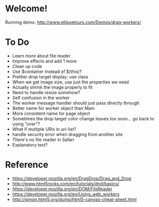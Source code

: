 # Welcome!

Running demo: http://www.ellipsetours.com/Demos/drag-workers/

# To Do

* Learn more about file reader
* Improve effects and add 1 more
* Clean up code
* Use $container instead of $(this)?
* Prettier drop target display; use class
* When we get image size, use just the properties we need
* Actually shrink the image properly to fit
* Need to handle resize somehow? 
* Self confusion in the worker
* The worker message handler should just pass directly through
* Better name for worker object than Main
* More consistent name for page object
* Sometimes the drop target color change leaves too soon… go back to using "over"?
* What if multiple URIs in uri-list?
* handle security error when dragging from another site
* There's no file reader in Safari
* Explanatory text?

# Reference

* https://developer.mozilla.org/en/DragDrop/Drag_and_Drop
* http://www.html5rocks.com/en/tutorials/dnd/basics/
* https://developer.mozilla.org/en/DOM/FileReader
* https://developer.mozilla.org/en/Using_web_workers
* http://simon.html5.org/dump/html5-canvas-cheat-sheet.html
